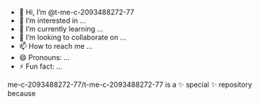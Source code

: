 - 👋 Hi, I’m @t-me-c-2093488272-77
- 👀 I’m interested in ...
- 🌱 I’m currently learning ...
- 💞️ I’m looking to collaborate on ...
- 📫 How to reach me ...
- 😄 Pronouns: ...
- ⚡ Fun fact: ...

<!---
t-me-c-2093488272-77/t-me-c-2093488272-77 is a ✨ special ✨ repository because its `README.md` (this file) appears on your GitHub profile.
You can click the Preview link to take a look at your changes.
--->me-c-2093488272-77/t-me-c-2093488272-77 is a ✨ special ✨ repository because
